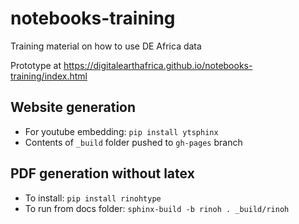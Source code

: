 # notebooks-training
Training material on how to use DE Africa data

Prototype at https://digitalearthafrica.github.io/notebooks-training/index.html

## Website generation
* For youtube embedding: `pip install ytsphinx`
* Contents of `_build` folder pushed to `gh-pages` branch

## PDF generation without latex
* To install: `pip install rinohtype`
* To run from docs folder: `sphinx-build -b rinoh . _build/rinoh`
